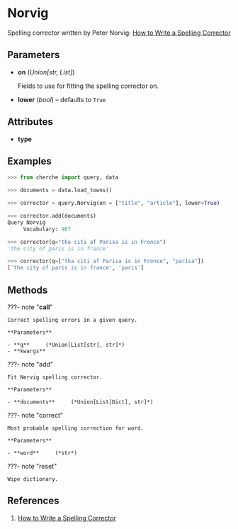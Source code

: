 # Norvig

Spelling corrector written by Peter Norvig: [How to Write a Spelling Corrector](https://norvig.com/spell-correct.html)



## Parameters

- **on** (*Union[str, List]*)

    Fields to use for fitting the spelling corrector on.

- **lower** (*bool*) – defaults to `True`


## Attributes

- **type**


## Examples

```python
>>> from cherche import query, data

>>> documents = data.load_towns()

>>> corrector = query.Norvig(on = ["title", "article"], lower=True)

>>> corrector.add(documents)
Query Norvig
     Vocabulary: 967

>>> corrector(q="tha citi af Parisa is in Fronce")
'the city of paris is in france'

>>> corrector(q=["tha citi af Parisa is in Fronce", "parisa"])
['the city of paris is in france', 'paris']
```

## Methods

???- note "__call__"

    Correct spelling errors in a given query.

    **Parameters**

    - **q**     (*Union[List[str], str]*)    
    - **kwargs**    
    
???- note "add"

    Fit Nervig spelling corrector.

    **Parameters**

    - **documents**     (*Union[List[Dict], str]*)    
    
???- note "correct"

    Most probable spelling correction for word.

    **Parameters**

    - **word**     (*str*)    
    
???- note "reset"

    Wipe dictionary.

    
## References

1. [How to Write a Spelling Corrector](https://norvig.com/spell-correct.html)

